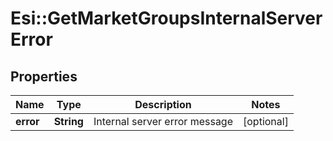 # Esi::GetMarketGroupsInternalServerError

## Properties
Name | Type | Description | Notes
------------ | ------------- | ------------- | -------------
**error** | **String** | Internal server error message | [optional] 


